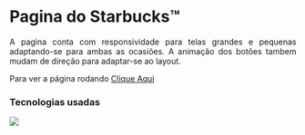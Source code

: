 <h1>
  Pagina do Starbucks™
</h1>
<p align="justify">
   A pagina conta com responsividade
   para telas grandes e pequenas adaptando-se 
   para ambas as ocasiões. A animação dos botões 
   tambem mudam de direção para adaptar-se
   ao layout.
</p>
<p>
   Para ver a página rodando 
   <a href="https://starbucks-page-two.vercel.app/">Clique Aqui</a>
</p>
<h3>
   Tecnologias usadas
</h3>
<img src="https://skills.thijs.gg/icons?i=html,css,js">
